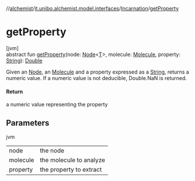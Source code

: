 //[alchemist](../../../index.md)/[it.unibo.alchemist.model.interfaces](../index.md)/[Incarnation](index.md)/[getProperty](get-property.md)

# getProperty

[jvm]\
abstract fun [getProperty](get-property.md)(node: [Node](../-node/index.md)<[T](../-action/index.md)>, molecule: [Molecule](../-molecule/index.md), property: [String](https://docs.oracle.com/javase/8/docs/api/java/lang/String.html)): [Double](https://kotlinlang.org/api/latest/jvm/stdlib/kotlin/-double/index.html)

Given an [Node](../-node/index.md), an [Molecule](../-molecule/index.md) and a property expressed as a [String](https://docs.oracle.com/javase/8/docs/api/java/lang/String.html), returns a numeric value. If a numeric value is not deducible, Double.NaN is returned.

#### Return

a numeric value representing the property

## Parameters

jvm

| | |
|---|---|
| node | the node |
| molecule | the molecule to analyze |
| property | the property to extract |
